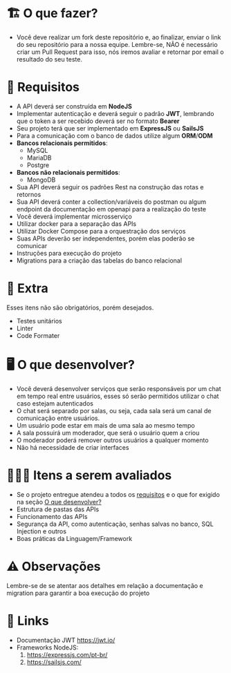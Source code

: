 # 🏗 O que fazer?

- Você deve realizar um fork deste repositório e, ao finalizar, enviar o link do seu repositório para a nossa equipe. Lembre-se, NÃO é necessário criar um Pull Request para isso, nós iremos avaliar e retornar por email o resultado do seu teste.

# 🚨 Requisitos

- A API deverá ser construída em **NodeJS**
- Implementar autenticação e deverá seguir o padrão **JWT**, lembrando que o token a ser recebido deverá ser no formato **Bearer**
- Seu projeto terá que ser implementado em **ExpressJS** ou **SailsJS**
- Para a comunicação com o banco de dados utilize algum **ORM**/**ODM**
- **Bancos relacionais permitidos**:
  - MySQL
  - MariaDB
  - Postgre
- **Bancos não relacionais permitidos**:
  - MongoDB
- Sua API deverá seguir os padrões Rest na construção das rotas e retornos
- Sua API deverá conter a collection/variáveis do postman ou algum endpoint da documentação em openapi para a realização do teste
- Você deverá implementar microsserviço
- Utilizar docker para a separação das APIs
- Utilizar Docker Compose para a orquestração dos serviços
- Suas APIs deverão ser independentes, porém elas poderão se comunicar
- Instruções para execução do projeto
- Migrations para a criação das tabelas do banco relacional

# 🎁 Extra

Esses itens não são obrigatórios, porém desejados.

- Testes unitários
- Linter
- Code Formater

# 🖥 O que desenvolver?

- Você deverá desenvolver serviços que serão responsáveis por um chat em tempo real entre usuários, esses só serão permitidos utilizar o chat caso estejam autenticados
- O chat será separado por salas, ou seja, cada sala será um canal de comunicação entre usuários.
- Um usuário pode estar em mais de uma sala ao mesmo tempo
- A sala possuirá um moderador, que será o usuário quem a criou
- O moderador poderá remover outros usuários a qualquer momento
- Não há necessidade de criar interfaces

# 🕵🏻‍♂️ Itens a serem avaliados

- Se o projeto entregue atendeu a todos os [requisitos](#--🚨-requisitos) e o que for exigido na seção [O que desenvolver?](#--🖥-o-que-desenvolver-?)
- Estrutura de pastas das APIs
- Funcionamento das APIs
- Segurança da API, como autenticação, senhas salvas no banco, SQL Injection e outros
- Boas práticas da Linguagem/Framework

# ⚠️ Observações

Lembre-se de se atentar aos detalhes em relação a documentação e migration para garantir a boa execução do projeto

# 🔗 Links

- Documentação JWT https://jwt.io/
- Frameworks NodeJS:
  1. https://expressjs.com/pt-br/
  2. https://sailsjs.com/
